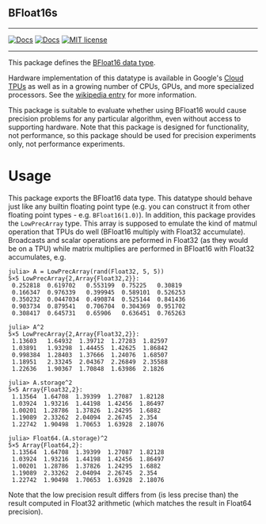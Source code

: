 ## BFloat16s
----

[![Docs](https://img.shields.io/badge/docs-stable-blue.svg)](https://github.com/JuliaMath/BFloat16s.jl/stable/)  [![Docs](https://img.shields.io/badge/docs-dev-blue.svg)](https://github.com/JuliaMath/BFloat16s.jl/dev/) [![MIT license](http://img.shields.io/badge/license-MIT-brightgreen.svg)](http://opensource.org/licenses/MIT) 

----

This package defines the [BFloat16 data type](https://en.wikipedia.org/wiki/Bfloat16_floating-point_format).

Hardware implementation of this datatype is available in Google's
[Cloud TPUs](https://en.wikipedia.org/wiki/Tensor_processing_unit) as well as
in a growing number of CPUs, GPUs, and more specialized processors. See the
[wikipedia entry](https://en.wikipedia.org/wiki/Bfloat16_floating-point_format)
for more information.

This package is suitable to evaluate whether using BFloat16 would cause
precision problems for any particular algorithm, even without access to supporting
hardware. Note that this package is designed for functionality, not performance,
so this package should be used for precision experiments only, not performance
experiments.

# Usage

This package exports the BFloat16 data type. This datatype should behave
just like any builtin floating point type (e.g. you can construct it from
other floating point types - e.g. `BFloat16(1.0)`). In addition, this package
provides the `LowPrecArray` type. This array is supposed to emulate the kind
of matmul operation that TPUs do well (BFloat16 multiply with Float32
accumulate). Broadcasts and scalar operations are peformed in Float32 (as
they would be on a TPU) while matrix multiplies are performed in BFloat16 with
Float32 accumulates, e.g.

```
julia> A = LowPrecArray(rand(Float32, 5, 5))
5×5 LowPrecArray{2,Array{Float32,2}}:
 0.252818  0.619702   0.553199  0.75225   0.30819
 0.166347  0.976339   0.399945  0.589101  0.526253
 0.350232  0.0447034  0.490874  0.525144  0.841436
 0.903734  0.879541   0.706704  0.304369  0.951702
 0.308417  0.645731   0.65906   0.636451  0.765263

julia> A^2
5×5 LowPrecArray{2,Array{Float32,2}}:
 1.13603   1.64932  1.39712  1.27283  1.82597
 1.03891   1.93298  1.44455  1.42625  1.86842
 0.998384  1.28403  1.37666  1.24076  1.68507
 1.18951   2.33245  2.04367  2.26849  2.35588
 1.22636   1.90367  1.70848  1.63986  2.1826

julia> A.storage^2
5×5 Array{Float32,2}:
 1.13564  1.64708  1.39399  1.27087  1.82128
 1.03924  1.93216  1.44198  1.42456  1.86497
 1.00201  1.28786  1.37826  1.24295  1.6882
 1.19089  2.33262  2.04094  2.26745  2.354
 1.22742  1.90498  1.70653  1.63928  2.18076

julia> Float64.(A.storage)^2
5×5 Array{Float64,2}:
 1.13564  1.64708  1.39399  1.27087  1.82128
 1.03924  1.93216  1.44198  1.42456  1.86497
 1.00201  1.28786  1.37826  1.24295  1.6882
 1.19089  2.33262  2.04094  2.26745  2.354
 1.22742  1.90498  1.70653  1.63928  2.18076
```

Note that the low precision result differs from (is less precise than) the
result computed in Float32 arithmetic (which matches the result in Float64
precision).

